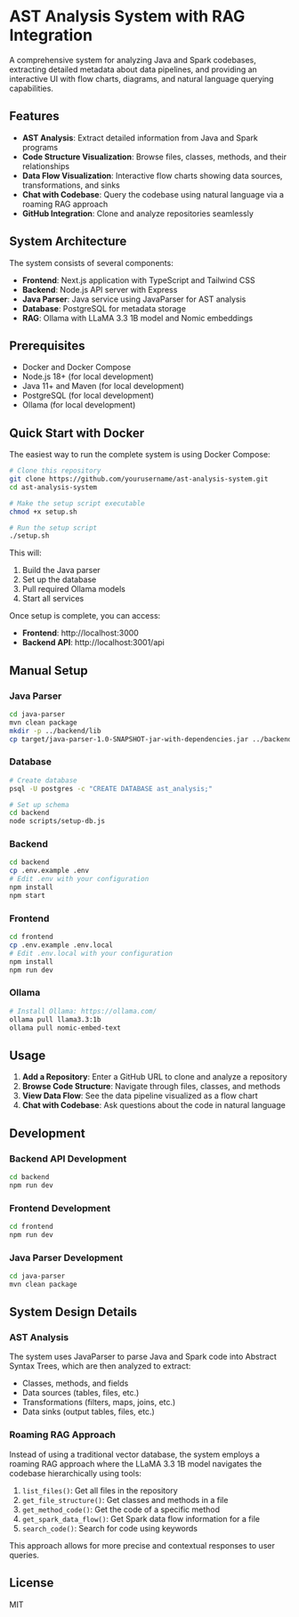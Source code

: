 # AST Analysis System with RAG Integration

A comprehensive system for analyzing Java and Spark codebases, extracting detailed metadata about data pipelines, and providing an interactive UI with flow charts, diagrams, and natural language querying capabilities.

## Features

- **AST Analysis**: Extract detailed information from Java and Spark programs
- **Code Structure Visualization**: Browse files, classes, methods, and their relationships
- **Data Flow Visualization**: Interactive flow charts showing data sources, transformations, and sinks
- **Chat with Codebase**: Query the codebase using natural language via a roaming RAG approach
- **GitHub Integration**: Clone and analyze repositories seamlessly

## System Architecture

The system consists of several components:

- **Frontend**: Next.js application with TypeScript and Tailwind CSS
- **Backend**: Node.js API server with Express
- **Java Parser**: Java service using JavaParser for AST analysis
- **Database**: PostgreSQL for metadata storage
- **RAG**: Ollama with LLaMA 3.3 1B model and Nomic embeddings

## Prerequisites

- Docker and Docker Compose
- Node.js 18+ (for local development)
- Java 11+ and Maven (for local development)
- PostgreSQL (for local development)
- Ollama (for local development)

## Quick Start with Docker

The easiest way to run the complete system is using Docker Compose:

```bash
# Clone this repository
git clone https://github.com/yourusername/ast-analysis-system.git
cd ast-analysis-system

# Make the setup script executable
chmod +x setup.sh

# Run the setup script
./setup.sh
```

This will:
1. Build the Java parser
2. Set up the database
3. Pull required Ollama models
4. Start all services

Once setup is complete, you can access:
- **Frontend**: http://localhost:3000
- **Backend API**: http://localhost:3001/api

## Manual Setup

### Java Parser

```bash
cd java-parser
mvn clean package
mkdir -p ../backend/lib
cp target/java-parser-1.0-SNAPSHOT-jar-with-dependencies.jar ../backend/lib/java-parser.jar
```

### Database

```bash
# Create database
psql -U postgres -c "CREATE DATABASE ast_analysis;"

# Set up schema
cd backend
node scripts/setup-db.js
```

### Backend

```bash
cd backend
cp .env.example .env
# Edit .env with your configuration
npm install
npm start
```

### Frontend

```bash
cd frontend
cp .env.example .env.local
# Edit .env.local with your configuration
npm install
npm run dev
```

### Ollama

```bash
# Install Ollama: https://ollama.com/
ollama pull llama3.3:1b
ollama pull nomic-embed-text
```

## Usage

1. **Add a Repository**: Enter a GitHub URL to clone and analyze a repository
2. **Browse Code Structure**: Navigate through files, classes, and methods
3. **View Data Flow**: See the data pipeline visualized as a flow chart
4. **Chat with Codebase**: Ask questions about the code in natural language

## Development

### Backend API Development

```bash
cd backend
npm run dev
```

### Frontend Development

```bash
cd frontend
npm run dev
```

### Java Parser Development

```bash
cd java-parser
mvn clean package
```

## System Design Details

### AST Analysis

The system uses JavaParser to parse Java and Spark code into Abstract Syntax Trees, which are then analyzed to extract:

- Classes, methods, and fields
- Data sources (tables, files, etc.)
- Transformations (filters, maps, joins, etc.)
- Data sinks (output tables, files, etc.)

### Roaming RAG Approach

Instead of using a traditional vector database, the system employs a roaming RAG approach where the LLaMA 3.3 1B model navigates the codebase hierarchically using tools:

1. `list_files()`: Get all files in the repository
2. `get_file_structure()`: Get classes and methods in a file
3. `get_method_code()`: Get the code of a specific method
4. `get_spark_data_flow()`: Get Spark data flow information for a file
5. `search_code()`: Search for code using keywords

This approach allows for more precise and contextual responses to user queries.

## License

MIT
